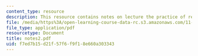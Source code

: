 ```yaml
---
content_type: resource
description: This resource contains notes on lecture the practice of reflection.
file: /media/https%3A/open-learning-course-data-rc.s3.amazonaws.com/11-965-reflective-practice-an-approach-for-expanding-your-learning-frontiers-january-iap-2007/f7ed7b15d21f57f6f9f18e660a303343_notes2.pdf
file_type: application/pdf
resourcetype: Document
title: notes2.pdf
uid: f7ed7b15-d21f-57f6-f9f1-8e660a303343
---
```

